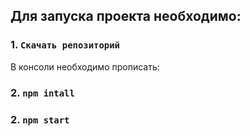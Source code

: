 ## Для запуска проекта необходимо:

### 1. `Скачать репозиторий`
В консоли необходимо прописать:
### 2. `npm intall`

### 2. `npm start`
